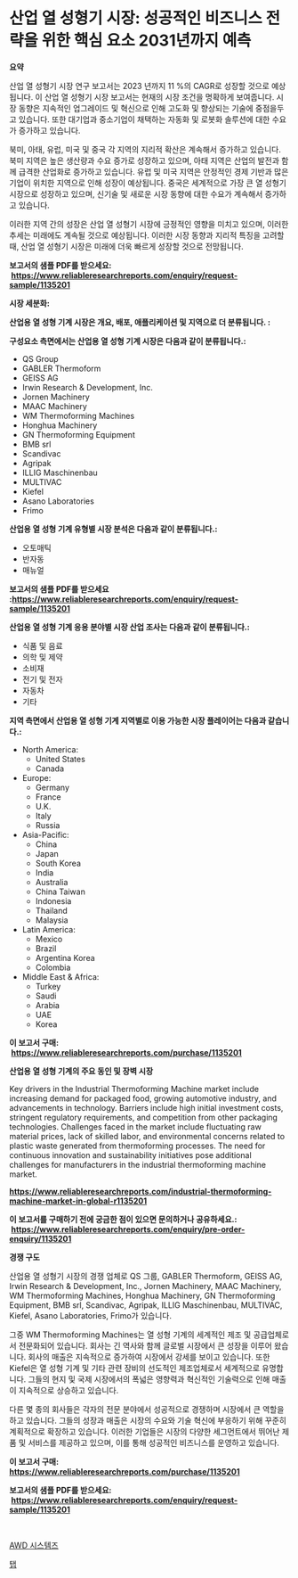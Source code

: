 <p><h1>산업 열 성형기 시장: 성공적인 비즈니스 전략을 위한 핵심 요소 2031년까지 예측</h1></p><p><strong>요약</strong></p>
<p><p>산업 열 성형기 시장 연구 보고서는 2023 년까지 11 %의 CAGR로 성장할 것으로 예상됩니다. 이 산업 열 성형기 시장 보고서는 현재의 시장 조건을 명확하게 보여줍니다. 시장 동향은 지속적인 업그레이드 및 혁신으로 인해 고도화 및 향상되는 기술에 중점을두고 있습니다. 또한 대기업과 중소기업이 채택하는 자동화 및 로봇화 솔루션에 대한 수요가 증가하고 있습니다.</p><p>북미, 아태, 유럽, 미국 및 중국 각 지역의 지리적 확산은 계속해서 증가하고 있습니다. 북미 지역은 높은 생산량과 수요 증가로 성장하고 있으며, 아태 지역은 산업의 발전과 함께 급격한 산업화로 증가하고 있습니다. 유럽 및 미국 지역은 안정적인 경제 기반과 많은 기업이 위치한 지역으로 인해 성장이 예상됩니다. 중국은 세계적으로 가장 큰 열 성형기 시장으로 성장하고 있으며, 신기술 및 새로운 시장 동향에 대한 수요가 계속해서 증가하고 있습니다.</p><p>이러한 지역 간의 성장은 산업 열 성형기 시장에 긍정적인 영향을 미치고 있으며, 이러한 추세는 미래에도 계속될 것으로 예상됩니다. 이러한 시장 동향과 지리적 특징을 고려할 때, 산업 열 성형기 시장은 미래에 더욱 빠르게 성장할 것으로 전망됩니다.</p></p>
<p><strong>보고서의 샘플 PDF를 받으세요: &nbsp;<a href="https://www.reliableresearchreports.com/enquiry/request-sample/1135201">https://www.reliableresearchreports.com/enquiry/request-sample/1135201</a></strong></p>
<p><strong>시장 세분화:</strong></p>
<p><strong> 산업용 열 성형 기계 시장은 개요, 배포, 애플리케이션 및 지역으로 더 분류됩니다. :</strong></p>
<p><strong>구성요소 측면에서는 산업용 열 성형 기계 시장은 다음과 같이 분류됩니다.:</strong></p>
<p><ul><li>QS Group</li><li>GABLER Thermoform</li><li>GEISS AG</li><li>Irwin Research & Development, Inc.</li><li>Jornen Machinery</li><li>MAAC Machinery</li><li>WM Thermoforming Machines</li><li>Honghua Machinery</li><li>GN Thermoforming Equipment</li><li>BMB srl</li><li>Scandivac</li><li>Agripak</li><li>ILLIG Maschinenbau</li><li>MULTIVAC</li><li>Kiefel</li><li>Asano Laboratories</li><li>Frimo</li></ul></p>
<p><strong> 산업용 열 성형 기계 유형별 시장 분석은 다음과 같이 분류됩니다.:</strong></p>
<p><ul><li>오토매틱</li><li>반자동</li><li>매뉴얼</li></ul></p>
<p><strong>보고서의 샘플 PDF를 받으세요 :<a href="https://www.reliableresearchreports.com/enquiry/request-sample/1135201">https://www.reliableresearchreports.com/enquiry/request-sample/1135201</a></strong></p>
<p><strong> 산업용 열 성형 기계 응용 분야별 시장 산업 조사는 다음과 같이 분류됩니다.:</strong></p>
<p><ul><li>식품 및 음료</li><li>의학 및 제약</li><li>소비재</li><li>전기 및 전자</li><li>자동차</li><li>기타</li></ul></p>
<p><strong>지역 측면에서 산업용 열 성형 기계 지역별로 이용 가능한 시장 플레이어는 다음과 같습니다.:</strong></p>
<p><ul>
    <li>
        North America:
        <ul>
            <li>United States</li>
            <li>Canada</li>
        </ul>
    </li>
    <li>
        Europe:
        <ul>
            <li>Germany</li>
            <li>France</li>
            <li>U.K.</li>
            <li>Italy</li>
            <li>Russia</li>
        </ul>
    </li>
    <li>
        Asia-Pacific:
        <ul>
            <li>China</li>
            <li>Japan</li>
            <li>South Korea</li>
            <li>India</li>
            <li>Australia</li>
            <li>China Taiwan</li>
            <li>Indonesia</li>
            <li>Thailand</li>
            <li>Malaysia</li>
        </ul>
    </li>
    <li>
        Latin America:
        <ul>
            <li>Mexico</li>
            <li>Brazil</li>
            <li>Argentina Korea</li>
            <li>Colombia</li>
        </ul>
    </li>
    <li>
        Middle East & Africa:
        <ul>
            <li>Turkey</li>
            <li>Saudi</li>
            <li>Arabia</li>
            <li>UAE</li>
            <li>Korea</li>
        </ul>
    </li>
    </ul></p>
<p><strong>이 보고서 구매: &nbsp;<a href="https://www.reliableresearchreports.com/purchase/1135201">https://www.reliableresearchreports.com/purchase/1135201</a></strong></p>
<p><strong>산업용 열 성형 기계의 주요 동인 및 장벽 시장</strong></p>
<p><p>Key drivers in the Industrial Thermoforming Machine market include increasing demand for packaged food, growing automotive industry, and advancements in technology. Barriers include high initial investment costs, stringent regulatory requirements, and competition from other packaging technologies. Challenges faced in the market include fluctuating raw material prices, lack of skilled labor, and environmental concerns related to plastic waste generated from thermoforming processes. The need for continuous innovation and sustainability initiatives pose additional challenges for manufacturers in the industrial thermoforming machine market.</p></p>
<p><strong><a href="https://www.reliableresearchreports.com/industrial-thermoforming-machine-market-in-global-r1135201">https://www.reliableresearchreports.com/industrial-thermoforming-machine-market-in-global-r1135201</a></strong></p>
<p><strong>이 보고서를 구매하기 전에 궁금한 점이 있으면 문의하거나 공유하세요.: &nbsp;<a href="https://www.reliableresearchreports.com/enquiry/pre-order-enquiry/1135201">https://www.reliableresearchreports.com/enquiry/pre-order-enquiry/1135201</a></strong></p>
<p><strong>경쟁 구도</strong></p>
<p><p>산업용 열 성형기 시장의 경쟁 업체로 QS 그룹, GABLER Thermoform, GEISS AG, Irwin Research & Development, Inc., Jornen Machinery, MAAC Machinery, WM Thermoforming Machines, Honghua Machinery, GN Thermoforming Equipment, BMB srl, Scandivac, Agripak, ILLIG Maschinenbau, MULTIVAC, Kiefel, Asano Laboratories, Frimo가 있습니다. </p><p>그중 WM Thermoforming Machines는 열 성형 기계의 세계적인 제조 및 공급업체로서 전문화되어 있습니다. 회사는 긴 역사와 함께 글로벌 시장에서 큰 성장을 이루어 왔습니다. 회사의 매출은 지속적으로 증가하여 시장에서 강세를 보이고 있습니다. 또한 Kiefel은 열 성형 기계 및 기타 관련 장비의 선도적인 제조업체로서 세계적으로 유명합니다. 그들의 현지 및 국제 시장에서의 폭넓은 영향력과 혁신적인 기술력으로 인해 매출이 지속적으로 상승하고 있습니다. </p><p>다른 몇 종의 회사들은 각자의 전문 분야에서 성공적으로 경쟁하며 시장에서 큰 역할을 하고 있습니다. 그들의 성장과 매출은 시장의 수요와 기술 혁신에 부응하기 위해 꾸준히 계획적으로 확장하고 있습니다. 이러한 기업들은 시장의 다양한 세그먼트에서 뛰어난 제품 및 서비스를 제공하고 있으며, 이를 통해 성공적인 비즈니스를 운영하고 있습니다.</p></p>
<p><strong>이 보고서 구매: &nbsp; <a href="https://www.reliableresearchreports.com/purchase/1135201">https://www.reliableresearchreports.com/purchase/1135201</a></strong></p>
<p><strong>보고서의 샘플 PDF를 받으세요: &nbsp;<a href="https://www.reliableresearchreports.com/enquiry/request-sample/1135201">https://www.reliableresearchreports.com/enquiry/request-sample/1135201</a></strong><strong></strong></p>
<p>&nbsp;</p>
<p><p><a href="https://medium.com/@kirby6567566/awd-%EC%8B%9C%EC%8A%A4%ED%85%9C-%EC%8B%9C%EC%9E%A5%EC%9D%80-%EC%8B%9C%EC%9E%A5-%EC%A0%90%EC%9C%A0%EC%9C%A8-%EC%8B%9C%EC%9E%A5-%EB%8F%99%ED%96%A5-%EB%B0%8F-%EC%8B%9C%EC%9E%A5-%EC%84%B1%EC%9E%A5%EC%97%90-%EB%8C%80%ED%95%9C-%EC%A0%95%EB%B3%B4%EB%A5%BC-%EC%A0%9C%EA%B3%B5%ED%95%A9%EB%8B%88%EB%8B%A4-12a8091bb8a5">AWD 시스템즈</a></p><p><a href="https://medium.com/@mekhirenner_87471/%EC%8B%9C%EC%9E%A5-%EC%A0%90%EC%9C%A0%EC%9C%A8-%EC%A7%84%ED%99%94-%EB%B0%8F-%EC%8B%9C%EC%9E%A5-%EC%84%B1%EC%9E%A5-%EB%8F%99%ED%96%A5-2024-2031-e9952944ef04">탭</a></p></p>